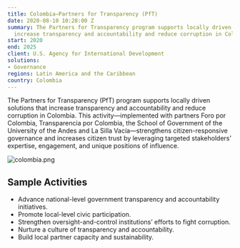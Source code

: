```yaml
---
title: Colombia—Partners for Transparency (PfT)
date: 2020-08-10 10:28:00 Z
summary: The Partners for Transparency program supports locally driven solutions that
  increase transparency and accountability and reduce corruption in Colombia.
start: 2020
end: 2025
client: U.S. Agency for International Development
solutions:
- Governance
regions: Latin America and the Caribbean
country: Colombia
---
```


The Partners for Transparency (PfT) program supports locally driven solutions that increase transparency and accountability and reduce corruption in Colombia. This activity—implemented with partners Foro por Colombia, Transparencia por Colombia, the School of Government of the University of the Andes and La Silla Vacía—strengthens citizen-responsive governance and increases citizen trust by leveraging targeted stakeholders’ expertise, engagement, and unique positions of influence.

![colombia.png](/uploads/colombia.png)

## Sample Activities
 
* Advance national-level government transparency and accountability initiatives.
* Promote local-level civic participation.
* Strengthen oversight-and-control institutions’ efforts to fight corruption.
* Nurture a culture of transparency and accountability.
* Build local partner capacity and sustainability. 